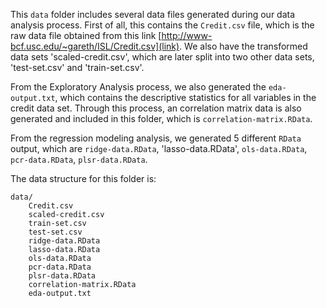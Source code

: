 This `data` folder includes several data files generated during our data analysis process. First of all, this contains the `Credit.csv` file, which is the raw data file obtained from this link [http://www-bcf.usc.edu/~gareth/ISL/Credit.csv](link). We also have the transformed data sets 'scaled-credit.csv', which are later split into two other data sets, 'test-set.csv' and 'train-set.csv'.

From the Exploratory Analysis process, we also generated the `eda-output.txt`, which contains the descriptive statistics for all variables in the credit data set. Through this process, an correlation matrix data is also generated and included in this folder, which is `correlation-matrix.RData`.

From the regression modeling analysis, we generated 5 different `RData` output, which are `ridge-data.RData`, 'lasso-data.RData', `ols-data.RData`, `pcr-data.RData`, `plsr-data.RData`.

The data structure for this folder is:

```
data/
	Credit.csv
	scaled-credit.csv
	train-set.csv
	test-set.csv
	ridge-data.RData
	lasso-data.RData
	ols-data.RData
	pcr-data.RData
	plsr-data.RData
	correlation-matrix.RData
	eda-output.txt